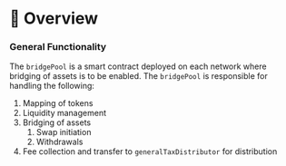 # 📐 Overview

### General Functionality

The `bridgePool` is a smart contract deployed on each network where bridging of assets is to be enabled. The `bridgePool` is responsible for handling the following:

1. Mapping of tokens
2. Liquidity management
3. Bridging of assets
   1. Swap initiation
   2. Withdrawals
4. Fee collection and transfer to `generalTaxDistributor` for distribution
